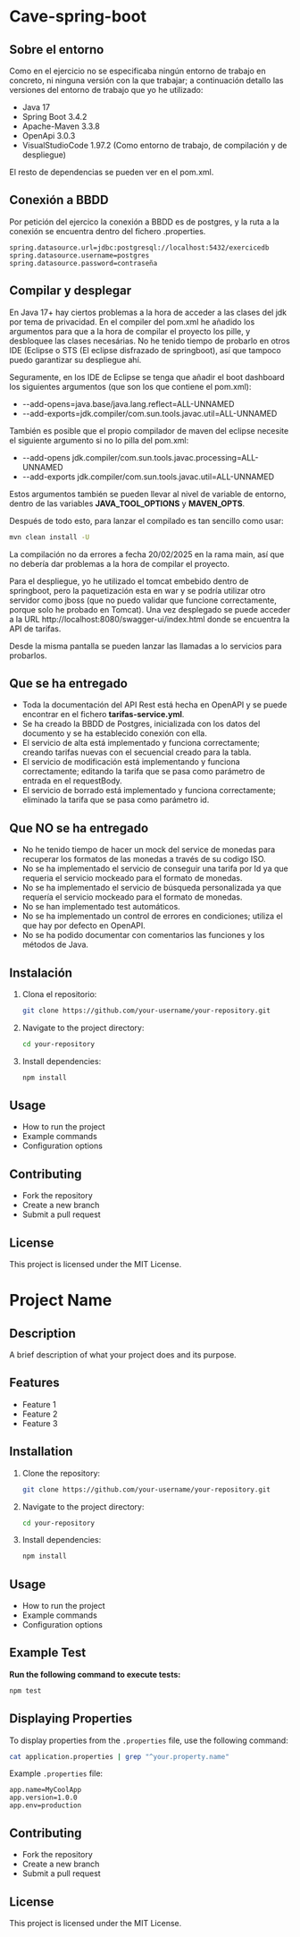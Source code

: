 # Cave-spring-boot

## Sobre el entorno
Como en el ejercicio no se especificaba ningún entorno de trabajo en concreto, ni ninguna versión con la que trabajar; a continuación detallo las versiones del entorno de trabajo que yo he utilizado:
- Java 17
- Spring Boot 3.4.2
- Apache-Maven 3.3.8
- OpenApi 3.0.3
- VisualStudioCode 1.97.2 (Como entorno de trabajo, de compilación y de despliegue)

El resto de dependencias se pueden ver en el pom.xml.

## Conexión a BBDD
Por petición del ejercico la conexión a BBDD es de postgres, y la ruta a la conexión se encuentra dentro del fichero .properties.

   ```properties
spring.datasource.url=jdbc:postgresql://localhost:5432/exercicedb
spring.datasource.username=postgres
spring.datasource.password=contraseña
   ```

## Compilar y desplegar
En Java 17+ hay ciertos problemas a la hora de acceder a las clases del jdk por tema de privacidad. En el compiler del pom.xml he añadido los argumentos para que a la hora de compilar el proyecto los pille, y desbloquee las clases necesárias. No he tenido tiempo de probarlo en otros IDE (Eclipse o STS (El eclipse disfrazado de springboot), así que tampoco puedo garantizar su despliegue ahí.

Seguramente, en los IDE de Eclipse se tenga que añadir el boot dashboard los siguientes argumentos (que son los que contiene el pom.xml):
- --add-opens=java.base/java.lang.reflect=ALL-UNNAMED
- --add-exports=jdk.compiler/com.sun.tools.javac.util=ALL-UNNAMED

También es posible que el propio compilador de maven del eclipse necesite el siguiente argumento si no lo pilla del pom.xml:
- --add-opens jdk.compiler/com.sun.tools.javac.processing=ALL-UNNAMED
- --add-exports jdk.compiler/com.sun.tools.javac.util=ALL-UNNAMED

Estos argumentos también se pueden llevar al nivel de variable de entorno, dentro de las variables **JAVA_TOOL_OPTIONS** y **MAVEN_OPTS**.

Después de todo esto, para lanzar el compilado es tan sencillo como usar:
   ```bash
   mvn clean install -U
   ```
La compilación no da errores a fecha 20/02/2025 en la rama main, así que no debería dar problemas a la hora de compilar el proyecto.

Para el despliegue, yo he utilizado el tomcat embebido dentro de springboot, pero la paquetización esta en war y se podría utilizar otro servidor como jboss (que no puedo validar que funcione correctamente, porque solo he probado en Tomcat). Una vez desplegado se puede acceder a la URL http://localhost:8080/swagger-ui/index.html donde se encuentra la API de tarifas.

Desde la misma pantalla se pueden lanzar las llamadas a lo servicios para probarlos.

## Que se ha entregado
- Toda la documentación del API Rest está hecha en OpenAPI y se puede encontrar en el fichero **tarifas-service.yml**.
- Se ha creado la BBDD de Postgres, inicializada con los datos del documento y se ha establecido conexión con ella.
- El servicio de alta está implementado y funciona correctamente; creando tarifas nuevas con el secuencial creado para la tabla.
- El servicio de modificación está implementando y funciona correctamente; editando la tarifa que se pasa como parámetro de entrada en el requestBody.
- El servicio de borrado está implementado y funciona correctamente; eliminado la tarifa que se pasa como parámetro id.

## Que NO se ha entregado
- No he tenido tiempo de hacer un mock del service de monedas para recuperar los formatos de las monedas a través de su codigo ISO.
- No se ha implementado el servicio de conseguir una tarifa por Id ya que requeria el servicio mockeado para el formato de monedas.
- No se ha implementado el servicio de búsqueda personalizada ya que requería el servicio mockeado para el formato de monedas.
- No se han implementado test automáticos.
- No se ha implementado un control de errores en condiciones; utiliza el que hay por defecto en OpenAPI.
- No se ha podido documentar con comentarios las funciones y los métodos de Java.

## Instalación
1. Clona el repositorio:
   ```bash
   git clone https://github.com/your-username/your-repository.git
   ```
2. Navigate to the project directory:
   ```bash
   cd your-repository
   ```
3. Install dependencies:
   ```bash
   npm install
   ```

## Usage
- How to run the project
- Example commands
- Configuration options

## Contributing
- Fork the repository
- Create a new branch
- Submit a pull request

## License
This project is licensed under the MIT License.

# Project Name

## Description
A brief description of what your project does and its purpose.

## Features
- Feature 1
- Feature 2
- Feature 3

## Installation
1. Clone the repository:
   ```bash
   git clone https://github.com/your-username/your-repository.git
   ```
2. Navigate to the project directory:
   ```bash
   cd your-repository
   ```
3. Install dependencies:
   ```bash
   npm install
   ```

## Usage
- How to run the project
- Example commands
- Configuration options

## Example Test
**Run the following command to execute tests:**
   ```bash
   npm test
   ```

## Displaying Properties
To display properties from the `.properties` file, use the following command:
   ```bash
   cat application.properties | grep "^your.property.name"
   ```
Example `.properties` file:
   ```properties
   app.name=MyCoolApp
   app.version=1.0.0
   app.env=production
   ```

## Contributing
- Fork the repository
- Create a new branch
- Submit a pull request

## License
This project is licensed under the MIT License.






